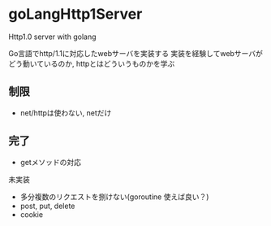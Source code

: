 # goLangHttp1Server
Http1.0 server with golang


Go言語でhttp/1.1に対応したwebサーバを実装する
実装を経験してwebサーバがどう動いているのか, httpとはどういうものかを学ぶ

## 制限
- net/httpは使わない, netだけ

## 完了
- getメソッドの対応

未実装
- 多分複数のリクエストを捌けない(goroutine 使えば良い？)
- post, put, delete
- cookie

